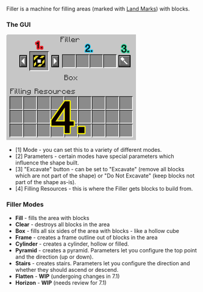 Filler is a machine for filling areas (marked with [Land Marks](/Core/Land_Mark.md)) with blocks.

### The GUI

![Filler GUI](/images/screenshots/fillergui.png)

* [1] Mode - you can set this to a variety of different modes.
* [2] Parameters - certain modes have special parameters which influence the shape built.
* [3] "Excavate" button - can be set to "Excavate" (remove all blocks which are not part of the shape) or "Do Not Excavate" (keep blocks not part of the shape as-is).
* [4] Filling Resources - this is where the Filler gets blocks to build from.

### Filler Modes

* **Fill** - fills the area with blocks
* **Clear** - destroys all blocks in the area
* **Box** - fills all six sides of the area with blocks - like a hollow cube
* **Frame** - creates a frame outline out of blocks in the area
* **Cylinder** - creates a cylinder, hollow or filled.
* **Pyramid** - creates a pyramid. Parameters let you configure the top point and the direction (up or down).
* **Stairs** - creates stairs. Parameters let you configure the direction and whether they should ascend or descend.
* **Flatten** - **WIP** (undergoing changes in 7.1)
* **Horizon** - **WIP** (needs review for 7.1)

